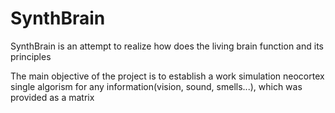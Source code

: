 # SynthBrain
SynthBrain is an attempt to realize how does the living brain function and its principles

The main objective of the project is to establish a work simulation neocortex single algorism for any information(vision, sound, smells...), which was provided as a matrix